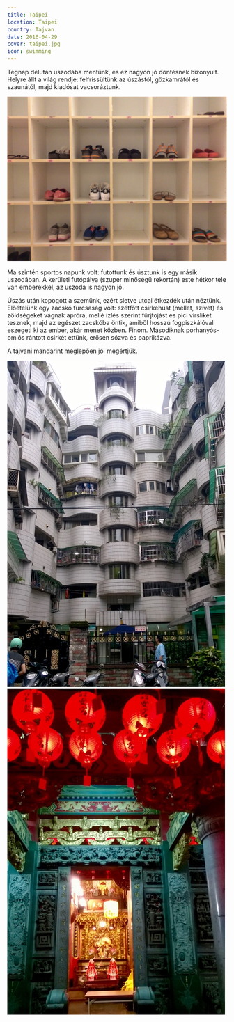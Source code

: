 ```yaml
---
title: Taipei
location: Taipei
country: Tajvan
date: 2016-04-29
cover: taipei.jpg
icon: swimming
---
```


Tegnap délután uszodába mentünk, és ez nagyon jó döntésnek bizonyult. Helyre állt a világ rendje: felfrissültünk az úszástól, gőzkamrától és szaunától, majd kiadósat vacsoráztunk.

![](../../img/uszoda.jpg)

Ma szintén sportos napunk volt: futottunk és úsztunk is egy másik uszodában. A kerületi futópálya (szuper minőségű rekortán) este hétkor tele van emberekkel, az uszoda is nagyon jó.

Úszás után kopogott a szemünk, ezért sietve utcai étkezdék után néztünk. Előételünk egy zacskó furcsaság volt: szétfőtt csirkehúst (mellet, szívet) és zöldségeket vágnak apróra, mellé ízlés szerint fürjtojást és pici virsliket tesznek, majd az egészet zacskóba öntik, amiből hosszú fogpiszkálóval eszegeti ki az ember, akár menet közben. Finom. Másodiknak porhanyós-omlós rántott csirkét ettünk, erősen sózva és paprikázva.

A tajvani mandarint meglepően jól megértjük.

![](../../img/0429-1.jpg)
![](../../img/0429-2.jpg)
